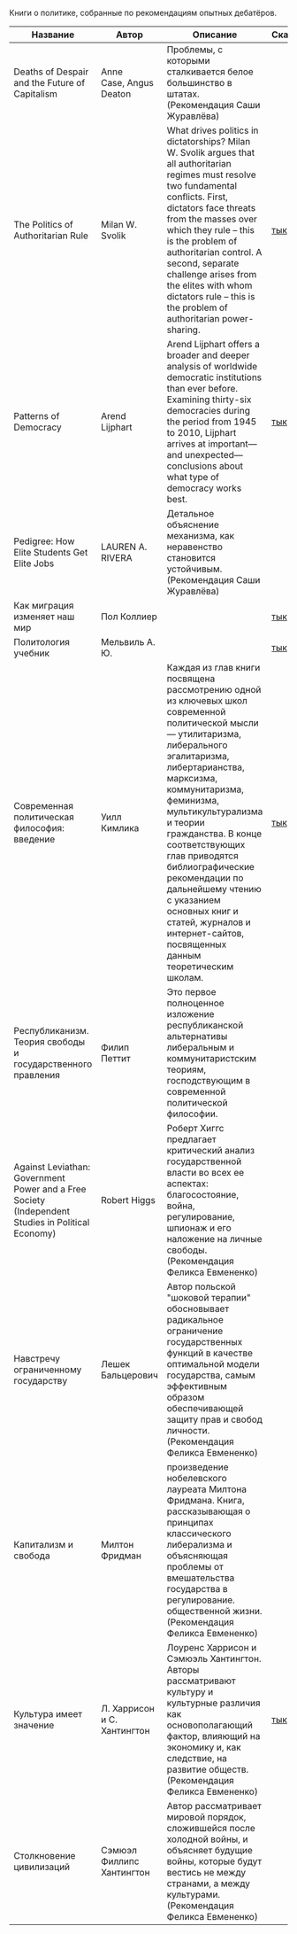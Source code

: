 Книги о политике, собранные по рекомендациям опытных дебатёров.

| Название                                                                                          | Автор                       | Описание                                                                                                                                                                                                                                                                                                                                                                                                                                            | Скачать                                                                                                                                                                                                                                                      |
| ------------------------------------------------------------------------------------------------- | --------------------------- | --------------------------------------------------------------------------------------------------------------------------------------------------------------------------------------------------------------------------------------------------------------------------------------------------------------------------------------------------------------------------------------------------------------------------------------------------- | ------------------------------------------------------------------------------------------------------------------------------------------------------------------------------------------------------------------------------------------------------------ |
| Deaths of Despair and the Future of Capitalism                                                    | Anne Case, Angus Deaton     | Проблемы, с которыми сталкивается белое большинство в штатах. (Рекомендация Саши Журавлёва)                                                                                                                                                                                                                                                                                                                                                         |                                                                                                                                                                                                                                                              |
| The Politics of Authoritarian Rule                                                                | Milan W. Svolik             | What drives politics in dictatorships? Milan W. Svolik argues that all authoritarian regimes must resolve two fundamental conflicts. First, dictators face threats from the masses over which they rule – this is the problem of authoritarian control. A second, separate challenge arises from the elites with whom dictators rule – this is the problem of authoritarian power-sharing.                                                          | [тык](https://lms.kgeu.ru/pluginfile.php?file=%2F4415%2Fmod_resource%2Fcontent%2F1%2F%D0%9C%D0%B5%D0%BB%D1%8C%D0%B2%D0%B8%D0%BB%D1%8C%20%D0%90.%D0%AE.%20%28%D1%80%D0%B5%D0%B4.%29%20%D0%9F%D0%BE%D0%BB%D0%B8%D1%82%D0%BE%D0%BB%D0%BE%D0%B3%D0%B8%D1%8F.pdf) |
| Patterns of Democracy                                                                             | Arend Lijphart              | Arend Lijphart offers a broader and deeper analysis of worldwide democratic institutions than ever before. Examining thirty-six democracies during the period from 1945 to 2010, Lijphart arrives at important—and unexpected—conclusions about what type of democracy works best.                                                                                                                                                                  | [тык](http://lib.ysu.am/disciplines_bk/010149b75f902afd483cb6d89c95139a.pdf)                                                                                                                                                                                 |
| Pedigree: How Elite Students Get Elite Jobs                                                       | LAUREN A. RIVERA            | Детальное объяснение механизма, как неравенство становится устойчивым. (Рекомендация Саши Журавлёва)                                                                                                                                                                                                                                                                                                                                                |                                                                                                                                                                                                                                                              |
| Как миграция изменяет наш мир                                                                     | Пол Коллиер                 |                                                                                                                                                                                                                                                                                                                                                                                                                                                     | [тык](https://vk.com/doc52125249_62208966)                                                                                                                                                                                                                   |
| Политология учебник                                                                               | Мельвиль А. Ю.              |                                                                                                                                                                                                                                                                                                                                                                                                                                                     | [тык](http://digamo.free.fr/lijphart99.pdf)                                                                                                                                                                                                                  |
| Современная политическая философия: введение                                                      | Уилл Кимлика                | Каждая из глав книги посвящена рассмотрению одной из ключевых школ современной политической мысли — утилитаризма, либерального эгалитаризма, либертарианства, марксизма, коммунитаризма, феминизма, мультикультурализма и теории гражданства. В конце соответствующих глав приводятся библиографические рекомендации по дальнейшему чтению с указанием основных книг и статей, журналов и интернет-сайтов, посвященных данным теоретическим школам. | [тык]([https://vk.com/wall-68638203_3318](https://vk.com/wall-68638203_3318) )                                                                                                                                                                               |
| Республиканизм. Теория свободы и государственного правления                                       | Филип Петтит                | Это первое полноценное изложение республиканской альтернативы либеральным и коммунитаристским теориям, господствующим в современной политической философии.                                                                                                                                                                                                                                                                                         |                                                                                                                                                                                                                                                              |
| Against Leviathan: Government Power and a Free Society (Independent Studies in Political Economy) | Robert Higgs                | Роберт Хиггс предлагает критический анализ государственной власти во всех ее аспектах: благосостояние, война, регулирование, шпионаж и его наложение на личные свободы. (Рекомендация Феликса Евмененко)                                                                                                                                                                                                                                            |                                                                                                                                                                                                                                                              |
| Навстречу ограниченному государству                                                               | Лешек Бальцерович           | Автор польской "шоковой терапии" обосновывает радикальное ограничение государственных функций в качестве оптимальной модели государства, самым эффективным образом обеспечивающей защиту прав и свобод личности. (Рекомендация Феликса Евмененко)                                                                                                                                                                                                   |                                                                                                                                                                                                                                                              |
| Капитализм и свобода                                                                              | Милтон Фридман              | произведение нобелевского лауреата Милтона Фридмана. Книга, рассказывающая о принципах классического либерализма и объясняющая проблемы от вмешательства государства в регулирование. общественной жизни. (Рекомендация Феликса Евмененко)                                                                                                                                                                                                          |                                                                                                                                                                                                                                                              |
| Культура имеет значение                                                                           | Л. Харрисон и С. Хантингтон | Лоуренс Харрисон и Сэмюэль Хантингтон. Авторы рассматривают культуру и культурные различия как основополагающий фактор, влияющий на экономику и, как следствие, на развитие обществ. (Рекомендация Феликса Евмененко)                                                                                                                                                                                                                               | [тык](https://vrn-politstudies.nethouse.ru/static/doc/0000/0000/0138/138597.4lw7g44k5o.pdf)                                                                                                                                                                  |
| Столкновение цивилизаций                                                                          | Сэмюэл Филлипс Хантингтон   | Автор рассматривает мировой порядок, сложившейся после холодной войны, и объясняет будущие войны, которые будут вестись не между странами, а между культурами. (Рекомендация Феликса Евмененко)                                                                                                                                                                                                                                                     |                                                                                                                                                                                                                                                              |
